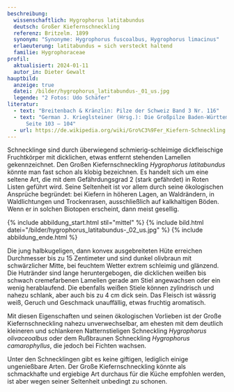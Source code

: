 ```yaml
---
beschreibung:
  wissenschaftlich: Hygrophorus latitabundus
  deutsch: Großer Kiefernschneckling
  referenz: Britzelm. 1899
  synonym: "Synonyme: Hygrophorus fuscoalbus, Hygrophorus limacinus"
  erlaeuterung: latitabundus = sich versteckt haltend
  familie: Hygrophoraceae
profil:
  aktualisiert: 2024-01-11
  autor_in: Dieter Gewalt
hauptbild:
  anzeige: true
  datei: /bilder/hygrophorus_latitabundus-_01_us.jpg
  legende: "2 Fotos: Udo Schäfer"
literatur:
  - text: "Breitenbach & Kränzlin: Pilze der Schweiz Band 3 Nr. 116"
  - text: "German J. Krieglsteiner (Hrsg.): Die Großpilze Baden-Württembergs Band 3
      Seite 103 – 104"
  - url: https://de.wikipedia.org/wiki/Gro%C3%9Fer_Kiefern-Schneckling
---
```

Schnecklinge sind durch überwiegend schmierig-schleimige dickfleischige Fruchtkörper mit dicklichen, etwas entfernt stehenden Lamellen gekennzeichnet. Den Großen Kiefernschneckling *Hygrophorus latitabundus* könnte man fast schon als klobig bezeichnen. Es handelt sich um eine seltene Art, die mit dem Gefährdungsgrad 2 (stark gefährdet) in Roten Listen geführt wird. Seine Seltenheit ist vor allem durch seine ökologischen Ansprüche begründet: bei Kiefern in höheren Lagen, an Waldrändern, in Waldlichtungen und Trockenrasen, ausschließlich auf kalkhaltigen Böden. Wenn er in solchen Biotopen erscheint, dann meist gesellig.

{% include abbildung_start.html stil="mittel" %}
{% include bild.html datei="/bilder/hygrophorus_latitabundus-_02_us.jpg" %}
{% include abbildung_ende.html %}

Die jung halbkugeligen, dann konvex ausgebreiteten Hüte erreichen Durchmesser bis zu 15 Zentimeter und sind dunkel olivbraun mit schwärzlicher Mitte, bei feuchtem Wetter extrem schleimig und glänzend. Die Hutränder sind lange heruntergebogen, die dicklichen weißen bis schwach cremefarbenen Lamellen gerade am Stiel angewachsen oder ein wenig herablaufend.  Die ebenfalls weißen Stiele können zylindrisch und nahezu schlank, aber auch bis zu 4 cm dick sein. Das Fleisch ist wässrig weiß, Geruch und Geschmack unauffällig, etwas fruchtig aromatisch.

Mit diesen Eigenschaften und seinen ökologischen Vorlieben ist der Große Kiefernschneckling nahezu unverwechselbar, am ehesten mit dem deutlich kleineren und schlankeren Natternstieligen Schneckling *Hygrophorus olivaceoalbus* oder dem Rußbraunen Schneckling *Hygrophorus camarophyllus*, die jedoch bei Fichten wachsen.

Unter den Schnecklingen gibt es keine giftigen, lediglich einige ungenießbare Arten. Der Große Kiefernschneckling könnte als schmackhafte und ergiebige Art durchaus für die Küche empfohlen werden, ist aber wegen seiner Seltenheit unbedingt zu schonen.
